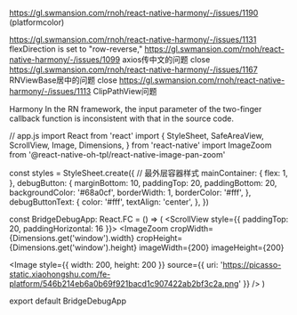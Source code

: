 https://gl.swmansion.com/rnoh/react-native-harmony/-/issues/1190  (platformcolor)

https://gl.swmansion.com/rnoh/react-native-harmony/-/issues/1131     flexDirection is set to "row-reverse,"
https://gl.swmansion.com/rnoh/react-native-harmony/-/issues/1099  axios传中文的问题  close
https://gl.swmansion.com/rnoh/react-native-harmony/-/issues/1167 RNViewBase居中的问题  close
https://gl.swmansion.com/rnoh/react-native-harmony/-/issues/1113   ClipPathView问题



Harmony In the RN framework, the input parameter of the two-finger callback function is inconsistent with that in the source code.

// app.js
import React from 'react'
import {
StyleSheet,
SafeAreaView,
ScrollView,
Image,
Dimensions,
} from 'react-native'
import ImageZoom from '@react-native-oh-tpl/react-native-image-pan-zoom'

const styles = StyleSheet.create({
// 最外层容器样式
mainContainer: {
flex: 1,
},
debugButton: {
marginBottom: 10,
paddingTop: 20,
paddingBottom: 20,
backgroundColor: '#68a0cf',
borderWidth: 1,
borderColor: '#fff',
},
debugButtonText: {
color: '#fff',
textAlign: 'center',
},
})

const BridgeDebugApp: React.FC = () => (
<SafeAreaView style={styles.mainContainer} removeClippedSubviews={false}>
<ScrollView style={{ paddingTop: 20, paddingHorizontal: 16 }}>
<ImageZoom
cropWidth={Dimensions.get('window').width}
cropHeight={Dimensions.get('window').height}
imageWidth={200}
imageHeight={200}
>
<Image
style={{ width: 200, height: 200 }}
source={{ uri: 'https://picasso-static.xiaohongshu.com/fe-platform/546b214eb6a0b69f921bacd1c907422ab2bf3c2a.png' }}
/>
</ImageZoom>
</ScrollView>
</SafeAreaView>
)

export default BridgeDebugApp
